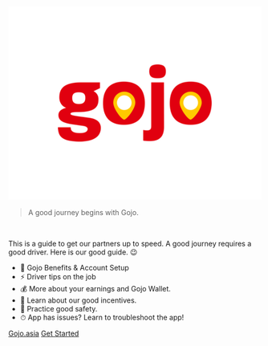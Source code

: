 ![](assets/images/logo.png ":no-zoom")

> A good journey begins with Gojo.

</br>

This is a guide to get our partners up to speed. A good journey requires a good driver. Here is our good guide. 😉

- 🚀 Gojo Benefits & Account Setup
- ⚡️️ Driver tips on the job
- 💰 More about your earnings and Gojo Wallet.
- 💎 Learn about our good incentives.
- 🦺 Practice good safety.
- ⏱ App has issues? Learn to troubleshoot the app!

<div class="buttons">
  <a href="https://gojo.asia"><span>Gojo.asia</span></a>
  <a href="#/driver/1-become-gojo-partner.md"><span>Get Started</span></a>
</div>
